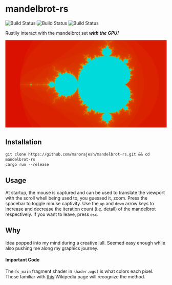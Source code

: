 # mandelbrot-rs
![Build Status](https://github.com/manorajesh/mandelbrot-rs/actions/workflows/MacOS.yml/badge.svg)
![Build Status](https://github.com/manorajesh/mandelbrot-rs/actions/workflows/Linux.yml/badge.svg)
![Build Status](https://github.com/manorajesh/mandelbrot-rs/actions/workflows/Windows.yml/badge.svg)

Rustily interact with the mandelbrot set *__with the GPU!__*

![Demo Picture](https://github.com/manorajesh/mandelbrot-rs/blob/wgpu/images/demo1.png)

## Installation
```shell
git clone https://github.com/manorajesh/mandelbrot-rs.git && cd mandelbrot-rs
cargo run --release
```

## Usage
At startup, the mouse is captured and can be used to translate the viewport with the scroll whell being used to, you guessed it, zoom.
Press the spacebar to toggle mouse captivity. Use the `up` and `down` arrow keys to increase and decrease the iteration count
(i.e. detail) of the mandelbrot respectively. If you want to leave, press `esc`.

## Why
Idea popped into my mind during a creative lull. Seemed easy enough while also pushing me along my graphics journey.

#### Important Code
The `fs_main` fragment shader in `shader.wgsl` is what colors each pixel. Those familiar with [this](https://en.wikipedia.org/wiki/Plotting_algorithms_for_the_Mandelbrot_set) Wikipedia page will recognize the method.
